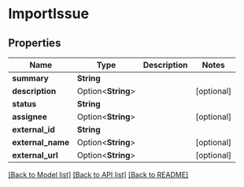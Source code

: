 # ImportIssue

## Properties

Name | Type | Description | Notes
------------ | ------------- | ------------- | -------------
**summary** | **String** |  | 
**description** | Option<**String**> |  | [optional]
**status** | **String** |  | 
**assignee** | Option<**String**> |  | [optional]
**external_id** | **String** |  | 
**external_name** | Option<**String**> |  | [optional]
**external_url** | Option<**String**> |  | [optional]

[[Back to Model list]](../README.md#documentation-for-models) [[Back to API list]](../README.md#documentation-for-api-endpoints) [[Back to README]](../README.md)


